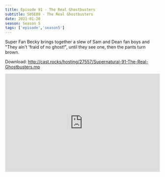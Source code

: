 ```yaml
---
title: Episode 91 - The Real Ghostbusters
subtitle: S05E09 - The Real Ghostbusters
date: 2021-01-20
season: Season 5
tags: ['episode','season5']
---
```


Super Fan Becky brings together a slew of Sam and Dean fan boys and "They ain't 'fraid of no ghost!", until they see one, then the pants turn brown.

Download: http://cast.rocks/hosting/27557/Supernatural-91-The-Real-Ghostbusters.mp

<iframe src="https://cast.rocks/player/27557/Supernatural-91-The-Real-Ghostbusters.mp3?episodeTitle=Episode%2091%20-%20The%20Real%20Ghostbusters&podcastTitle=Couple%20of%20Idjits&episodeDate=January%2021st%2C%202021&imageURL=https%3A%2F%2Fcast.rocks%2Fhosting%2F27557%2Ffeeds%2FCAURZ.jpg" style="border: none; min-height: 265px; max-height: 320px; max-width: 558px; min-width: 270px; width: 100%; height: 100%;" scrollbars="no"></iframe>

